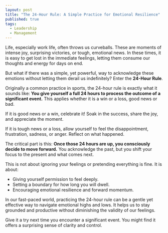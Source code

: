 ```yaml
---
layout: post
title: "The 24-Hour Rule: A Simple Practice for Emotional Resilience"
published: true
tags:
  - Leadership
  - Management
---
```


Life, especially work life, often throws us curveballs. These are moments of intense joy, surprising victories, or tough, emotional news. In these times, it is easy to get lost in the immediate feelings, letting them consume our thoughts and energy for days on end.

But what if there was a simple, yet powerful, way to acknowledge these emotions without letting them derail us indefinitely? Enter the **24-Hour Rule**.

Originally a common practice in sports, the 24-hour rule is exactly what it sounds like: **You give yourself a full 24 hours to process the outcome of a significant event.** This applies whether it is a win or a loss, good news or bad.

If it is good news or a win, celebrate it! Soak in the success, share the joy, and appreciate the moment.

If it is tough news or a loss, allow yourself to feel the disappointment, frustration, sadness, or anger. Reflect on what happened.

The critical part is this: **Once those 24 hours are up, you consciously decide to move forward.** You acknowledge the past, but you shift your focus to the present and what comes next.

This is not about ignoring your feelings or pretending everything is fine. It is about:

* Giving yourself permission to feel deeply.
* Setting a boundary for how long you will dwell.
* Encouraging emotional resilience and forward momentum.

In our fast-paced world, practicing the 24-hour rule can be a gentle yet effective way to navigate emotional highs and lows. It helps us to stay grounded and productive without diminishing the validity of our feelings.

Give it a try next time you encounter a significant event. You might find it offers a surprising sense of clarity and control.
